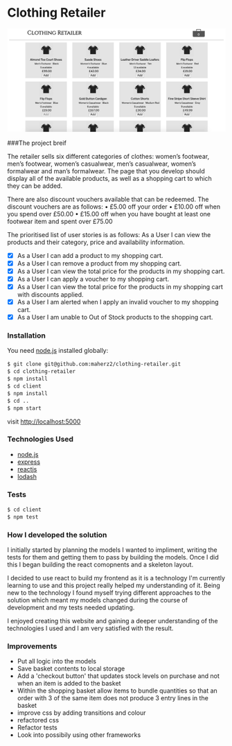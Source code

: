 # Clothing Retailer

![Screen shot](screenshot.png)

###The project breif

The retailer sells six different categories of clothes: women’s footwear, men’s
footwear, women’s casualwear, men’s casualwear, women’s formalwear and
man’s formalwear.
The page that you develop should display all of the available products, as well
as a shopping cart to which they can be added.

There are also discount vouchers available that can be redeemed. The
discount vouchers are as follows:
• £5.00 off your order
• £10.00 off when you spend over £50.00
• £15.00 off when you have bought at least one footwear item and spent
over £75.00

The prioritised list of user stories is as follows:
As a User I can view the products and their category, price and availability
information.
- [x] As a User I can add a product to my shopping cart.
- [x] As a User I can remove a product from my shopping cart.
- [x] As a User I can view the total price for the products in my shopping
cart.
- [x] As a User I can apply a voucher to my shopping cart.
- [x] As a User I can view the total price for the products in my shopping cart
with discounts applied.
- [x] As a User I am alerted when I apply an invalid voucher to my shopping
cart.
- [x] As a User I am unable to Out of Stock products to the shopping cart.

### Installation

You need [node.js](http://nodejs.org) installed globally:

```sh
$ git clone git@github.com:maherz2/clothing-retailer.git
$ cd clothing-retailer
$ npm install
$ cd client
$ npm install
$ cd ..
$ npm start
```
visit [http://localhost:5000](http://localhost:5000)

### Technologies Used

* [node.js](http://nodejs.org)
* [express](http://expressjs.com)
* [reactjs](https://facebook.github.io/react/)
* [lodash](https://github.com/lodash/lodash)

### Tests

```sh
$ cd client
$ npm test
```


### How I developed the solution

I initially started by planning the models I wanted to impliment, writing the tests for them and getting them to pass by building the models. Once I did this I began building the react comopnents and a skeleton layout.

I decided to use react to build my frontend as it is a technology I'm currently learning to use and this project really helped my understanding of it. Being new to the technology I found myself trying different approaches to the solution which meant my models changed during the course of development and my tests needed updating.

I enjoyed creating this website and gaining a deeper understanding of the technologies I used and I am very satisfied with the result.

### Improvements

- Put all logic into the models
- Save basket contents to local storage
- Add a 'checkout button' that updates stock levels on purchase and not when an item is added to the basket
- Within the shopping basket allow items to bundle quantities so that an order with 3 of the same item does not produce 3 entry lines in the basket
- improve css by adding transitions and colour
- refactored css
- Refactor tests
- Look into possibily using other frameworks

